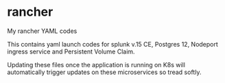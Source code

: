 # rancher
My rancher YAML codes

This contains yaml launch codes for splunk v.15 CE, Postgres 12, Nodeport ingress service and Persistent Volume Claim.

Updating these files once the application is running on K8s will automatically trigger updates on these microservices so tread softly.

